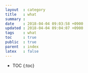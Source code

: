 ```yaml
---
layout  : category
title   : what
summary :
date    : 2018-04-04 09:03:58 +0900
updated : 2018-04-04 09:04:07 +0900
tags    : what
toc     : true
public  : true
parent  : index
latex   : false
---
```

* TOC
{:toc}
